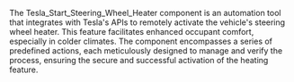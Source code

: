 The Tesla_Start_Steering_Wheel_Heater component is an automation tool that integrates with Tesla's APIs to remotely activate the vehicle's steering wheel heater. This feature facilitates enhanced occupant comfort, especially in colder climates. The component encompasses a series of predefined actions, each meticulously designed to manage and verify the process, ensuring the secure and successful activation of the heating feature.
